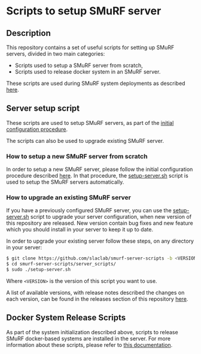 # Scripts to setup SMuRF server

## Description

This repository contains a set of useful scripts for setting up SMuRF servers, divided in two main categories:
- Scripts used to setup a SMuRF server from scratch,
- Scripts used to release docker system in an SMuRF server.

These scripts are used during SMuRF system deployments as described [here](https://confluence.slac.stanford.edu/display/SMuRF/SMuRF+Deployment).

## Server setup script

These scripts are used to setup SMuRF servers, as part of the [initial configuration procedure](https://confluence.slac.stanford.edu/display/SMuRF/SMuRF+System+Initial+Configuration).

The scripts can also be used to upgrade existing SMuRF server.

### How to setup a new SMuRF server from scratch

In order to setup a new SMuRF server, please follow the initial configuration procedure described [here](https://confluence.slac.stanford.edu/display/SMuRF/SMuRF+System+Initial+Configuration). In that procedure, the [setup-server.sh](server_scripts/setup-server.sh) script is used to setup the SMuRF servers automatically.

### How to upgrade an existing SMuRF server

If you have a previously configured SMuRF server, you can use the [setup-server.sh](server_scripts/setup-server.sh) script to upgrade your server configuration, when new version of this repository are released. New version contain bug fixes and new feature which you should install in your server to keep it up to date.

In order to upgrade your existing server follow these steps, on any directory in your server:
```bash
$ git clone https://github.com/slaclab/smurf-server-scripts -b <VERSION>
$ cd smurf-server-scripts/server_scripts/
$ sudo ./setup-server.sh
```

Where `<VERSION>` is the version of this script you want to use.

A list of available versions, with release notes described the changes on each version, can be found in the releases section of this repository [here](https://github.com/slaclab/smurf-server-scripts/releases).

## Docker System Release Scripts

As part of the system initialization described above, scripts to release SMuRF docker-based systems are installed in the server. For more information about these scripts, please refer to [this documentation](docker_scripts/README.md).
